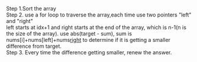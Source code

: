 Step 1.Sort the array  
Step 2. use a for loop to traverse the array,each time use two pointers "left" and "right"  
left starts at idx+1 and right starts at the end of the array, which is n-1(n is the size of the array).
use abs(target - sum), sum is nums[i]+nums[left]+nums[right](3Sum) to determine if it is getting a smaller difference from target.   
Step 3. Every time the difference getting smaller, renew the answer.  
